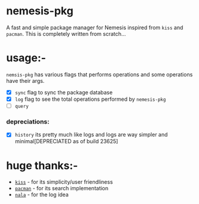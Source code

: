 # nemesis-pkg
A fast and simple package manager for Nemesis inspired from `kiss` and `pacman`. This is completely written from scratch...

# usage:-
`nemsis-pkg` has various flags that performs operations and some operations have their args.

- [x] `sync` flag to sync the package database
- [x] `log` flag to see the total operations performed by `nemesis-pkg`
- [ ] `query`

### depreciations:
- [x] `history` its pretty much like logs and logs are way simpler and minimal[DEPRECIATED as of build 23625]

# huge thanks:-
- [`kiss`](https://github.com/kisslinux/kiss) - for its simplicity/user friendliness
- [`pacman`](gitlab.archlinux.org/pacman/pacman) - for its search implementation
- [`nala`](https://github.com/volitank/nala) - for the log idea
